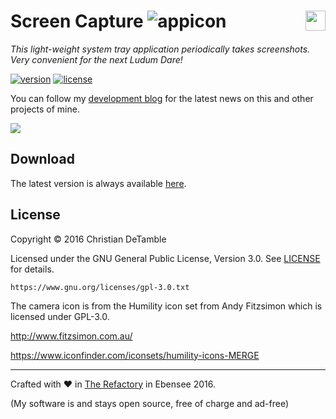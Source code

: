 # Screen Capture ![appicon](ScreenCapture/Resources/1475625681_camera-photo.ico) <a href="https://www.youtube.com/channel/UCShL6kEbNc02XjA89zsrtDQ"><img src="https://www.youtube.com/yt/brand/media/image/YouTube-icon-full_color.png" height="32px" align="right"></a>

*This light-weight system tray application periodically takes screenshots. Very convenient for the next Ludum Dare!*

[![version](https://img.shields.io/badge/version-1.0.0-2095ff.svg)](CHANGELOG.md) [![license](https://img.shields.io/badge/license-GPL--3.0-2095ff.svg)](LICENSE.md)

You can follow my <a href="http://goo.gl/KvKHze">development blog</a> for the latest news on this and other projects of mine.

![](http://therefactory.bplaced.net/projects-json/screencapture/screenshots/screencapture.gif)

## Download

The latest version is always available [here](ScreenCapture/Publish/Screen-Capture-1.0.0.zip?raw=true).

## License

Copyright &copy; 2016 Christian DeTamble

Licensed under the GNU General Public License, Version 3.0. See [LICENSE](LICENSE) for details.

    https://www.gnu.org/licenses/gpl-3.0.txt

The camera icon is from the Humility icon set from Andy Fitzsimon which is licensed under GPL-3.0.

http://www.fitzsimon.com.au/

https://www.iconfinder.com/iconsets/humility-icons-MERGE

***

Crafted with &hearts; in <a href="http://goo.gl/KvKHze">The Refactory</a> in Ebensee 2016.

(My software is and stays open source, free of charge and ad-free)
